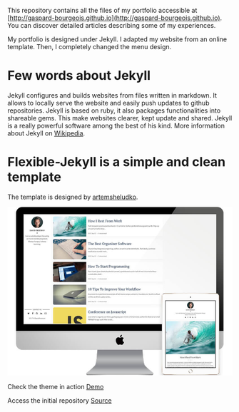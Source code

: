This repository contains all the files of my portfolio accessible at [http://gaspard-bourgeois.github.io](http://gaspard-bourgeois.github.io). You can discover detailed articles describing some of my experiences.

My portfolio is designed under Jekyll. I adapted my website from an online template. Then, I completely changed the menu design.

# Few words about Jekyll

Jekyll configures and builds websites from files written in markdown. It allows to locally serve the website and easily push updates to github repositories. Jekyll is based on ruby, it also packages functionalities into shareable gems. This make websites clearer, kept update and shared. Jekyll is a really powerful software among the best of his kind. More information about Jekyll on [Wikipedia](https://fr.wikipedia.org/wiki/Jekyll_(logiciel)).

# Flexible-Jekyll is a simple and clean template

The template is designed by [artemsheludko](https://github.com/artemsheludko).

![](https://github.com/artemsheludko/flexible-jekyll/blob/master/assets/img/promo-img.jpg?raw=true)

Check the theme in action [Demo](https://artemsheludko.github.io/flexible-jekyll/)

Access the initial repository [Source](https://github.com/artemsheludko/flexible-jekyll)
